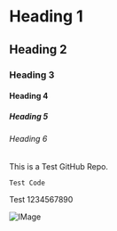 # Heading 1
## Heading 2
### Heading 3
#### Heading 4
##### Heading 5
###### Heading 6

This is a Test GitHub Repo.


```
Test Code
```

Test 1234567890

![IMage](http://i.stack.imgur.com/2hTqa.png)
